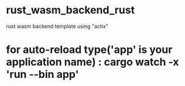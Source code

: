 # rust_wasm_backend_rust
rust wasm backend template using "actix"


# for auto-reload type('app' is your application name) : cargo watch -x 'run --bin app'
